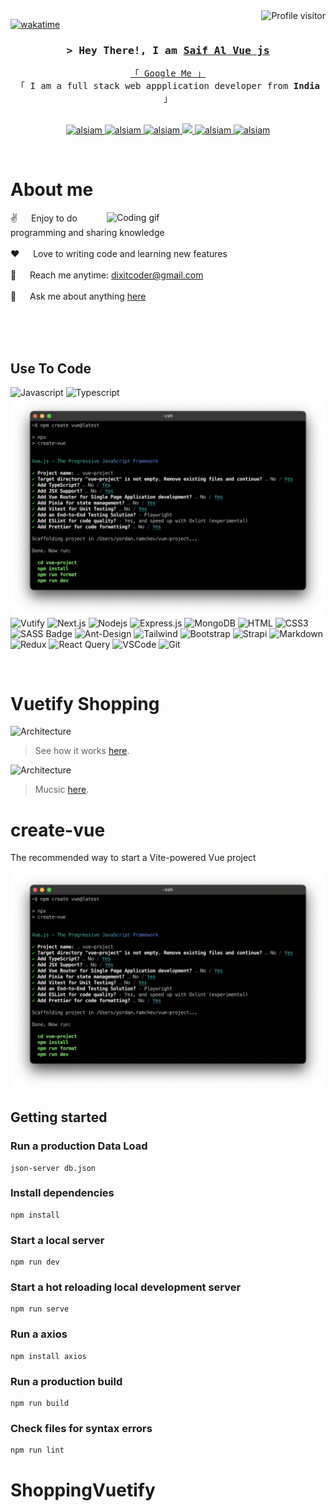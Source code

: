 <!--
<h2 align="center">
  Welcome to Al Siam World!
  <img src="https://media.giphy.com/media/hvRJCLFzcasrR4ia7z/giphy.gif" width="28">
</h2>
-->

<!--
<p align="center">
  <a href="https://github.com/alsiam"><img src="https://readme-typing-svg.herokuapp.com/?lines=Self%20Taught%20Programmer;Front%20End%20Developer;1.5%2B%20years%20of%20coding%20experience;Always%20learning%20new%20things&center=true&width=380&height=45"></a>
</p>

 -->

<a href="https://komarev.com/ghpvc/?username=alsiam">
  <img align="right" src="https://komarev.com/ghpvc/?username=alsiam&label=Visitors&color=0e75b6&style=flat" alt="Profile visitor" />
</a>


[![wakatime](https://wakatime.com/badge/user/eebb3dd8-d9b2-40de-9b88-6fd6cac99dbc.svg)](https://wakatime.com/@eebb3dd8-d9b2-40de-9b88-6fd6cac99dbc)

<!-- Intro  -->
<h3 align="center">
        <samp>&gt; Hey There!, I am
                <b><a target="_blank" href="https://www.instagram.com/dixitcoder/">Saif Al Vue js</a></b>
        </samp>
</h3>


<p align="center"> 
  <samp>
    <a href="https://www.google.com/search?q=Saif+Al+Siam">「 Google Me 」</a>
    <br>
    「 I am a full stack web appplication developer from <b>India</b> 」
    <br>
    <br>
  </samp>
</p>

<p align="center">
 <a href="https://login-b3036.web.app/" target="blank">
  <img src="https://img.shields.io/badge/Website-DC143C?style=for-the-badge&logo=medium&logoColor=white" alt="alsiam" />
 </a>
 <a href="" target="_blank">
  <img src="https://img.shields.io/badge/LinkedIn-0077B5?style=for-the-badge&logo=linkedin&logoColor=white" alt="alsiam"/>
 </a>
 <a href="" target="_blank">
  <img src="https://img.shields.io/badge/dev.to-0A0A0A?style=for-the-badge&logo=dev.to&logoColor=white" alt="alsiam" />
 </a>
 <a href="https://twitter.com/dixitcoder" target="_blank">
  <img src="https://img.shields.io/badge/Twitter-1DA1F2?style=for-the-badge&logo=twitter&logoColor=white" />
 </a>
 <a href="https://instagram.com/dixitcoder" target="_blank">
  <img src="https://img.shields.io/badge/Instagram-fe4164?style=for-the-badge&logo=instagram&logoColor=white" alt="alsiam" />
 </a> 
 <a href="https://www.facebook.com/profile.php?id=100027309340206&mibextid=ZbWKwL" target="_blank">
  <img src="https://img.shields.io/badge/Facebook-20BEFF?&style=for-the-badge&logo=facebook&logoColor=white" alt="alsiam"  />
  </a> 
</p>
<br />

<!-- About Section -->
 # About me
 
<p>
 <img align="right" width="350" src="/assets/programmer.gif" alt="Coding gif" />
  
 ✌️ &emsp; Enjoy to do programming and sharing knowledge <br/><br/>
 ❤️ &emsp; Love to writing code and learning new features<br/><br/>
 📧 &emsp; Reach me anytime: dixitcoder@gmail.com<br/><br/>
 💬 &emsp; Ask me about anything [here](https://github.com/alsiam/alsiam/issues)

</p>

<br/>
<br/>
<br/>

## Use To Code

![Javascript](https://img.shields.io/badge/Javascript-F0DB4F?style=for-the-badge&labelColor=black&logo=javascript&logoColor=F0DB4F)
![Typescript](https://img.shields.io/badge/Typescript-007acc?style=for-the-badge&labelColor=black&logo=typescript&logoColor=007acc)
![Vue.js](https://github.com/vuejs/create-vue/blob/main/media/screenshot-cli.png?raw=true)
![Vutify](https://cdn.vuetifyjs.com/docs/images/logos/vuetify-logo-v3-dark.svg)
![Next.js](https://img.shields.io/badge/next.js-000000?style=for-the-badge&logo=nextdotjs&logoColor=white)
![Nodejs](https://img.shields.io/badge/Nodejs-3C873A?style=for-the-badge&labelColor=black&logo=node.js&logoColor=3C873A)
![Express.js](https://img.shields.io/badge/Express.js-000000?style=for-the-badge&logo=express&logoColor=white)
![MongoDB](https://img.shields.io/badge/MongoDB-4EA94B?style=for-the-badge&logo=mongodb&logoColor=white)
![HTML](https://img.shields.io/badge/HTML5-E34F26?style=for-the-badge&logo=html5&logoColor=white)
![CSS3](https://img.shields.io/badge/CSS3-1572B6?style=for-the-badge&logo=css3&logoColor=white)
![SASS Badge](https://img.shields.io/badge/Sass-CC6699?style=for-the-badge&logo=sass&logoColor=white)
![Ant-Design](https://img.shields.io/badge/AntDesign-0170FE?style=for-the-badge&logo=antdesign&logoColor=white)
![Tailwind](https://img.shields.io/badge/Tailwind_CSS-092749?style=for-the-badge&logo=tailwindcss&logoColor=06B6D4&labelColor=000000)
![Bootstrap](https://img.shields.io/badge/Bootstrap-563D7C?style=for-the-badge&logo=bootstrap&logoColor=white)
![Strapi](https://img.shields.io/badge/strapi-2E7EEA?style=for-the-badge&logo=strapi&logoColor=white)
![Markdown](https://img.shields.io/badge/Markdown-000000?style=for-the-badge&logo=markdown&logoColor=white)
![Redux](https://img.shields.io/badge/Redux-593D88?style=for-the-badge&logo=redux&logoColor=white)
![React Query](https://img.shields.io/badge/-React_Query-FF4154?style=for-the-badge&logo=react%20query&logoColor=white)
![VSCode](https://img.shields.io/badge/Visual_Studio-0078d7?style=for-the-badge&logo=visual%20studio&logoColor=white)
![Git](https://img.shields.io/badge/Git-F05032?style=for-the-badge&logo=git&logoColor=white)

<br/>

# Vuetify Shopping


![Architecture](https://lh3.googleusercontent.com/pw/AIL4fc8hw5J3S7OKGRTmmRyBCXNjW7SokIZ_HceKy_hgHegyBBDixncCeuxf5oGsf6ryvr3Dt_WyKJCg3nWigwVBpQQNHUwuVuuWMNlFJuBljhud4fVCLY8-Y9or-scJRvSfAzAcBcgg0vp1MKLggUBo6ahrsLbTgdfN8GiCPrhA04BhXRouV6DBJyyrbXW2OVidmAXPDVFk1RtI3l3byg4v_O-RTKV_M8LXHl1BiId2qObexobsAdMrwSds_xdl2OP0nGc2Njs7fvc1-3mn8mLFJw1OdBXggHrjOUiAKOAHPjsgC7w0E0fqP50P8_aqZdyJqTzbiOTNOzpMCP_f60q2oiv-wYzrf97t4EtBF1UxA41rURHrmqVL25dfq3aTQEpp-cluKazxL993gsJrQvBYx3BDls5TkJHS3BOTkiBVQVISuf2gVFxgue2Kq20l4COFZW2gn5ucg4CR2nvsYWrT4CU71QJeWa6AXm6YEpGZ2NfPojkQM2MuDvg3Hb2e2ZIvC76St12UxQCUbFMKavsDwMRSM9HiKUmwMTieNHstLn2w5XBI_zL1xMb8ZdapD84FvLZcqlGNkLWNN2256miYnLfdMnjW72I5ztb5PfU_rlS_3rDkbxk3hQLtNXLqzJ3LZG75oQhv90O9N6xy0EFzjdODzKa9TUbt8Cv8eQ7k7TfwxTZrwvdXFoYjjIPGiAGZIQSBcjPK2lBaJfnDg7802TAktTiKvyJcUplyB7OOP_7rUtj-QcwPVDXB7cNHL4idr46s5L-mOgcDOBlVGtC4fiuzVfqPgsWTKySltDsQctH4OwsBM1m-_-taBtDM8N7lu01_iR8Zmmv24ThQnv6hQzPpmgCp9V59JVe2pxVVnZ1a5LEO8BpmW6IJ4hoas96-H0qRXKCYyjoVGg6FJa1qd3B5gSsxldFLLrs8rksgn7LaOuXAJzdSCUQWhxYcZhvQPWcvpR4wpHOWurZFrKnpwQ73TsC-XZFjS8CrF1nNuy9MF1lAiwLjrFzsyoep7ndR8Gc6=w885-h664-s-no?authuser=1)

> See how it works [here](https://www.okami101.io/vuetify-admin/guide/#how-it-works).

![Architecture]([https://lh3.googleusercontent.com/pw/AIL4fc8hw5J3S7OKGRTmmRyBCXNjW7SokIZ_HceKy_hgHegyBBDixncCeuxf5oGsf6ryvr3Dt_WyKJCg3nWigwVBpQQNHUwuVuuWMNlFJuBljhud4fVCLY8-Y9or-scJRvSfAzAcBcgg0vp1MKLggUBo6ahrsLbTgdfN8GiCPrhA04BhXRouV6DBJyyrbXW2OVidmAXPDVFk1RtI3l3byg4v_O-RTKV_M8LXHl1BiId2qObexobsAdMrwSds_xdl2OP0nGc2Njs7fvc1-3mn8mLFJw1OdBXggHrjOUiAKOAHPjsgC7w0E0fqP50P8_aqZdyJqTzbiOTNOzpMCP_f60q2oiv-wYzrf97t4EtBF1UxA41rURHrmqVL25dfq3aTQEpp-cluKazxL993gsJrQvBYx3BDls5TkJHS3BOTkiBVQVISuf2gVFxgue2Kq20l4COFZW2gn5ucg4CR2nvsYWrT4CU71QJeWa6AXm6YEpGZ2NfPojkQM2MuDvg3Hb2e2ZIvC76St12UxQCUbFMKavsDwMRSM9HiKUmwMTieNHstLn2w5XBI_zL1xMb8ZdapD84FvLZcqlGNkLWNN2256miYnLfdMnjW72I5ztb5PfU_rlS_3rDkbxk3hQLtNXLqzJ3LZG75oQhv90O9N6xy0EFzjdODzKa9TUbt8Cv8eQ7k7TfwxTZrwvdXFoYjjIPGiAGZIQSBcjPK2lBaJfnDg7802TAktTiKvyJcUplyB7OOP_7rUtj-QcwPVDXB7cNHL4idr46s5L-mOgcDOBlVGtC4fiuzVfqPgsWTKySltDsQctH4OwsBM1m-_-taBtDM8N7lu01_iR8Zmmv24ThQnv6hQzPpmgCp9V59JVe2pxVVnZ1a5LEO8BpmW6IJ4hoas96-H0qRXKCYyjoVGg6FJa1qd3B5gSsxldFLLrs8rksgn7LaOuXAJzdSCUQWhxYcZhvQPWcvpR4wpHOWurZFrKnpwQ73TsC-XZFjS8CrF1nNuy9MF1lAiwLjrFzsyoep7ndR8Gc6=w885-h664-s-no?authuser=1](https://lh3.googleusercontent.com/pw/AIL4fc-4lR7C_XDnTISg3Ge2f7oX0dMKJ5TsZjG2b5D723uL0ueI09dK1srJoiykhxOTUDXJI96yA7MEsATvehpmKH1-sCUOS38CDVGbL5YdVeSS29N7G28AC6SadQH9ayvN3R9Jh4p3tuWHVrD9iZ7IaIIszv7A3gbnMl1W0phnOqfQXu_cgBD5xEgP3eBJiC8hduQLnLHMPrFeYLNK1N28-4TsZXvB5Doclq20DmG44qBJrGI1xnH6FAwCbZCjBn6b7VqLze2y4hfDwKach_8Nxw7o0aIqzGdb6eWf5O6Rza6fkvR5nkLY-uz3-uNCXYHMIAaR-1ZeVqnp7kdvg3yCdAuUZRV-nks25mb3BR-uHSF4G90i_rRCMiEFOK9R_LTbOmbbnxkwwf5J50GwzCfK23qZPOERvUPr2dtkxzYnWXafrBc0fCPaKrx9XWqmrl6Hv2G9SjGLlcQflBIywPTuuf1Mc7x-ek7N3sSLIZfgZ2y3duQzmxt6oGO69T83n-TMIJlD1D1nyo6Lh0-14aYaPyOcMBQYO-9y6eKb_zOhjpOzO7PDimbYas-eEC9bk9RAcwGeX6HeS4NrEZR6gPRJhJq2NKXyNpHBvbF0IpPQjSnWFpdenCcnvfhVQK582_6_4WhOS7A3nw0AgeQLYvl6aNFkRL3VJFYaA2iS0NXY29uEjBBBDtB_LVKaoS2BsT0qZ3QUKHZ8OGLzjILDq7qYREfXK0nuznezzR0Lt2qqOC7jDWvZ1RRXB-gjm4M74Wk9crJSRo7GNmp--jVWP6pxZfQK2CDHUkNs8zE0zX8G2yWhnJCnOo_oAmIG_tYCeVh7xwJ8PBpE6cq36HpuBtk3VngM6ser8TA81sIHPMlsuM81hB4TblJpIDelDj_Z2T9lr1NvbUeO9WBACM3Kph7J4_5UIk2d4bHLuR4bCSL0_5HfDRog-0LPfVdfd0w3UI2NFnEHamQ3uZdiW03tWDH1gy1cH9TAvoebipgX1sDpbCwM7Ej5PwoGSIsQeRgD6rJvnwj5=w885-h664-s-no?authuser=1)https://lh3.googleusercontent.com/pw/AIL4fc-4lR7C_XDnTISg3Ge2f7oX0dMKJ5TsZjG2b5D723uL0ueI09dK1srJoiykhxOTUDXJI96yA7MEsATvehpmKH1-sCUOS38CDVGbL5YdVeSS29N7G28AC6SadQH9ayvN3R9Jh4p3tuWHVrD9iZ7IaIIszv7A3gbnMl1W0phnOqfQXu_cgBD5xEgP3eBJiC8hduQLnLHMPrFeYLNK1N28-4TsZXvB5Doclq20DmG44qBJrGI1xnH6FAwCbZCjBn6b7VqLze2y4hfDwKach_8Nxw7o0aIqzGdb6eWf5O6Rza6fkvR5nkLY-uz3-uNCXYHMIAaR-1ZeVqnp7kdvg3yCdAuUZRV-nks25mb3BR-uHSF4G90i_rRCMiEFOK9R_LTbOmbbnxkwwf5J50GwzCfK23qZPOERvUPr2dtkxzYnWXafrBc0fCPaKrx9XWqmrl6Hv2G9SjGLlcQflBIywPTuuf1Mc7x-ek7N3sSLIZfgZ2y3duQzmxt6oGO69T83n-TMIJlD1D1nyo6Lh0-14aYaPyOcMBQYO-9y6eKb_zOhjpOzO7PDimbYas-eEC9bk9RAcwGeX6HeS4NrEZR6gPRJhJq2NKXyNpHBvbF0IpPQjSnWFpdenCcnvfhVQK582_6_4WhOS7A3nw0AgeQLYvl6aNFkRL3VJFYaA2iS0NXY29uEjBBBDtB_LVKaoS2BsT0qZ3QUKHZ8OGLzjILDq7qYREfXK0nuznezzR0Lt2qqOC7jDWvZ1RRXB-gjm4M74Wk9crJSRo7GNmp--jVWP6pxZfQK2CDHUkNs8zE0zX8G2yWhnJCnOo_oAmIG_tYCeVh7xwJ8PBpE6cq36HpuBtk3VngM6ser8TA81sIHPMlsuM81hB4TblJpIDelDj_Z2T9lr1NvbUeO9WBACM3Kph7J4_5UIk2d4bHLuR4bCSL0_5HfDRog-0LPfVdfd0w3UI2NFnEHamQ3uZdiW03tWDH1gy1cH9TAvoebipgX1sDpbCwM7Ej5PwoGSIsQeRgD6rJvnwj5=w885-h664-s-no?authuser=1)

> Mucsic [here](https://www.okami101.io/vuetify-admin/guide/#how-it-works).

# create-vue

The recommended way to start a Vite-powered Vue project

<p align="center">
  <img src="https://github.com/vuejs/create-vue/blob/main/media/screenshot-cli.png?raw=true" width="800">
</p>

## Getting started



### Run a production Data Load 

```
json-server db.json
```

### Install dependencies

```
npm install
```

### Start a local server

```
npm run dev
```

### Start a hot reloading local development server

```
npm run serve
```
### Run a axios

```
npm install axios
```

### Run a production build

```
npm run build
```

### Check files for syntax errors

```
npm run lint
```


# ShoppingVuetify
